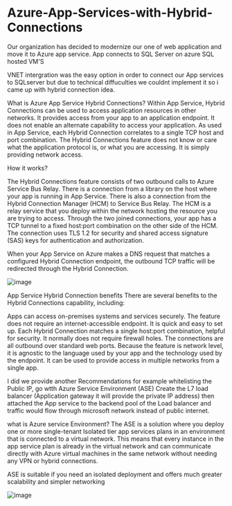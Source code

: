 # Azure-App-Services-with-Hybrid-Connections

Our organization has decided to modernize our one of web application and move it to Azure app service. App connects to SQL Server on azure SQL hosted VM'S

VNET intergration was the easy option in order to connect our App services to SQLserver but due to technical diffuculties we couldnt implement it so i came up with hybrid connection idea. 

What is Azure App Service Hybrid Connections?
Within App Service, Hybrid Connections can be used to access application resources in other networks. It provides access from your app to an application endpoint. It does not enable an alternate capability to access your application. As used in App Service, each Hybrid Connection correlates to a single TCP host and port combination. The Hybrid Connections feature does not know or care what the application protocol is, or what you are accessing. It is simply providing network access.

How it works?

The Hybrid Connections feature consists of two outbound calls to Azure Service Bus Relay. There is a connection from a library on the host where your app is running in App Service. There is also a connection from the Hybrid Connection Manager (HCM) to Service Bus Relay. The HCM is a relay service that you deploy within the network hosting the resource you are trying to access.
Through the two joined connections, your app has a TCP tunnel to a fixed host:port combination on the other side of the HCM. The connection uses TLS 1.2 for security and shared access signature (SAS) keys for authentication and authorization.

When your App Service on Azure makes a DNS request that matches a configured Hybrid Connection endpoint, the outbound TCP traffic will be redirected through the Hybrid Connection.

![image](https://user-images.githubusercontent.com/58148717/104042078-99fbd480-519f-11eb-848c-2a29765c75f5.png)

App Service Hybrid Connection benefits
There are several benefits to the Hybrid Connections capability, including:

Apps can access on-premises systems and services securely.
The feature does not require an internet-accessible endpoint.
It is quick and easy to set up.
Each Hybrid Connection matches a single host:port combination, helpful for security.
It normally does not require firewall holes. The connections are all outbound over standard web ports.
Because the feature is network level, it is agnostic to the language used by your app and the technology used by the endpoint.
It can be used to provide access in multiple networks from a single app.

I did we provide another Recommendations for example whitelisting the Public IP, go wtth Azure Service Environment (ASE) Create the L7 load balancer (Application gateway it will provide the private IP address) then attached the App service to the backend pool of the Load balancer and traffic would flow through microsoft network instead of public internet. 

what is Azure service Environment? 
The ASE is a solution where you deploy one or more single-tenant Isolated tier app services plans in an environment that is connected to a virtual network. This means that every instance in the app service plan is already in the virtual network and can communicate directly with Azure virtual machines in the same network without needing any VPN or hybrid connections.

ASE is suitable if you need an isolated deployment and offers much greater scalability and simpler networking

![image](https://user-images.githubusercontent.com/58148717/104043052-dda30e00-51a0-11eb-84e0-f4b38bfc9b67.png)
















